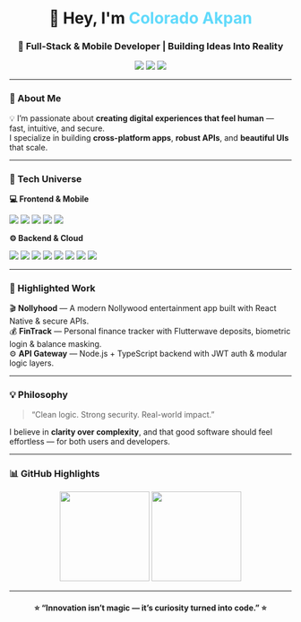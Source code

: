<!-- Banner -->
<h1 align="center">👋 Hey, I'm <span style="color:#61dafb;">Colorado Akpan</span></h1>
<h3 align="center">🚀 Full-Stack & Mobile Developer | Building Ideas Into Reality</h3>

<p align="center">
  <a href="mailto:colorado4sure@gmail.com"><img src="https://img.shields.io/badge/Email-Colorado-blue?style=flat&logo=gmail" /></a>
  <a href="https://www.linkedin.com/in/popnaija/"><img src="https://img.shields.io/badge/LinkedIn-Profile-0A66C2?style=flat&logo=linkedin&logoColor=white" /></a>
  <a href="#"><img src="https://img.shields.io/badge/Twitter-@ColoradoAkpan-1DA1F2?style=flat&logo=twitter&logoColor=white" /></a>
</p>

---

### 🧠 About Me  
💡 I’m passionate about **creating digital experiences that feel human** — fast, intuitive, and secure.  
I specialize in building **cross-platform apps**, **robust APIs**, and **beautiful UIs** that scale.  

---

### 🧰 Tech Universe  

**💻 Frontend & Mobile**
<p>
  <img src="https://img.shields.io/badge/React-20232A?logo=react&logoColor=61DAFB" />
  <img src="https://img.shields.io/badge/React%20Native-61DBFB?logo=react&logoColor=white" />
  <img src="https://img.shields.io/badge/Flutter-02569B?logo=flutter&logoColor=white" />
  <img src="https://img.shields.io/badge/TypeScript-3178C6?logo=typescript&logoColor=white" />
  <img src="https://img.shields.io/badge/Python-3776AB?logo=python&logoColor=white" />
</p>

**⚙️ Backend & Cloud**
<p>
  <img src="https://img.shields.io/badge/Node.js-339933?logo=node.js&logoColor=white" />
  <img src="https://img.shields.io/badge/Express-000000?logo=express&logoColor=white" />
  <img src="https://img.shields.io/badge/GraphQL-E10098?logo=graphql&logoColor=white" />
  <img src="https://img.shields.io/badge/MongoDB-47A248?logo=mongodb&logoColor=white" />
  <img src="https://img.shields.io/badge/PostgreSQL-336791?logo=postgresql&logoColor=white" />
  <img src="https://img.shields.io/badge/Docker-2496ED?logo=docker&logoColor=white" />
  <img src="https://img.shields.io/badge/Firebase-FFCA28?logo=firebase&logoColor=white" />
  <img src="https://img.shields.io/badge/Redis-DC382D?logo=redis&logoColor=white" />
</p>

---

### 💼 Highlighted Work  
🎬 **Nollyhood** — A modern Nollywood entertainment app built with React Native & secure APIs.  
💰 **FinTrack** — Personal finance tracker with Flutterwave deposits, biometric login & balance masking.  
⚙️ **API Gateway** — Node.js + TypeScript backend with JWT auth & modular logic layers.  

---

### 💡 Philosophy  
> “Clean logic. Strong security. Real-world impact.”  

I believe in **clarity over complexity**, and that good software should feel effortless — for both users and developers.  

---

### 📊 GitHub Highlights  
<p align="center">
  <img src="https://github-readme-stats.vercel.app/api?username=ColoradoAkpan&show_icons=true&theme=tokyonight&hide_border=true" height="160"/>
  <img src="https://github-readme-stats.vercel.app/api/top-langs/?username=ColoradoAkpan&layout=compact&theme=tokyonight&hide_border=true" height="160"/>
</p>

---

<h4 align="center">⭐ “Innovation isn’t magic — it’s curiosity turned into code.” ⭐</h4>

